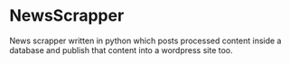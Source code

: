 # NewsScrapper

News scrapper written in python which posts processed content inside a database and publish that content into a wordpress site too.
